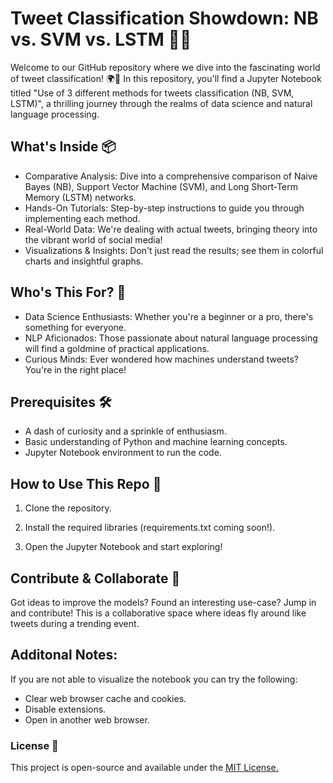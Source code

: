 # Tweet Classification Showdown: NB vs. SVM vs. LSTM 💬🤖
Welcome to our GitHub repository where we dive into the fascinating world of tweet classification! 🌍🚀 In this repository, you'll find a Jupyter Notebook titled "Use of 3 different methods for tweets classification (NB, SVM, LSTM)", a thrilling journey through the realms of data science and natural language processing.

## What's Inside 📦
- Comparative Analysis: Dive into a comprehensive comparison of Naive Bayes (NB), Support Vector Machine (SVM), and Long Short-Term Memory (LSTM) networks.
- Hands-On Tutorials: Step-by-step instructions to guide you through implementing each method.
- Real-World Data: We're dealing with actual tweets, bringing theory into the vibrant world of social media!
- Visualizations & Insights: Don't just read the results; see them in colorful charts and insightful graphs.
## Who's This For? 🎯
- Data Science Enthusiasts: Whether you're a beginner or a pro, there's something for everyone.
- NLP Aficionados: Those passionate about natural language processing will find a goldmine of practical applications.
- Curious Minds: Ever wondered how machines understand tweets? You're in the right place!
## Prerequisites 🛠️
- A dash of curiosity and a sprinkle of enthusiasm.
- Basic understanding of Python and machine learning concepts.
- Jupyter Notebook environment to run the code.
## How to Use This Repo 🚀
1. Clone the repository.

2. Install the required libraries (requirements.txt coming soon!).

3. Open the Jupyter Notebook and start exploring!

## Contribute & Collaborate 🤝
Got ideas to improve the models? Found an interesting use-case? Jump in and contribute! This is a collaborative space where ideas fly around like tweets during a trending event.

## Additonal Notes:
If you are not able to visualize the notebook you can try the following:
- Clear web browser cache and cookies.
- Disable extensions.
- Open in another web browser.

### License 📜

This project is open-source and available under the [MIT License.](https://choosealicense.com/licenses/mit/)
